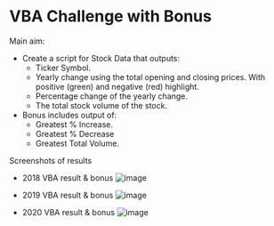 # VBA Challenge with Bonus

Main aim:
  - Create a script for Stock Data that outputs:
      - Ticker Symbol.
      - Yearly change using the total opening and closing prices. With positive (green) and negative (red) highlight.
      - Percentage change of the yearly change.
      - The total stock volume of the stock.
  - Bonus includes output of:
      - Greatest % Increase.
      - Greatest % Decrease
      - Greatest Total Volume.
      
      
Screenshots of results
  - 2018 VBA result & bonus
    ![image](https://user-images.githubusercontent.com/111789352/189549579-f338c191-9b42-4233-9f10-58fb252c22e4.png)

   - 2019 VBA result & bonus
   ![image](https://user-images.githubusercontent.com/111789352/189549648-e7ce557e-3dba-4c07-9b6b-2e4d80203ef8.png)

   
   - 2020 VBA result & bonus
   ![image](https://user-images.githubusercontent.com/111789352/189549654-a204490c-5138-4a6f-9c10-c6f489c4fd0e.png)

   
   
  
   

